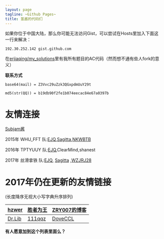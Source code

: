 ```yaml
---
layout: page
tagline: ~Github Pages~
title: 氢酱的代码们
---
```


如果你位于中国大陆，那么你可能无法访问Gist，可以尝试在Hosts里加入下面这一行来解决：

`192.30.252.142 gist.github.com`

在[erjiaqing/my\_solutions](<https://github.com/erjiaqing/my_solutions>)里有我所有题目的AC代码（然而想不通有些人fork的意义）

**联系方式**

`base64(mail) = Z3Vvc29uZzk3QGxpdmUuY29t`

`md5(str(QQ)) = b19db90f2fe1b074eecac84e67a0397b`

友情连接
========

[Subjam酱](<http://dailinsubjam.github.io/>)

2015年 WHU\_FFT 队:[EJQ](<https://ejq.me/>),[Sagitta](<http://www.cnblogs.com/sagitta/>),[NKWBTB](<http://blog.csdn.net/nkwbtb>)

2016年 TPTYUUY 队:[EJQ](<https://ejq.me/>),ClearMind,shanest

2017年 丝滑拿铁 队:[EJQ](<https://ejq.me/>), [Sagitta](<http://www.cnblogs.com/sagitta/>) ,[WZJRJ28](<http://blog.csdn.net/u014258433/>)

2017年仍在更新的友情链接
========================

(长度降序无视大小写字典升序排列)

[hzwer](<http://hzwer.com>)           | [胜者为王](<http://jiruyi910387714.is-programmer.com/>) | [ZRY007的博客](<http://www.swzry.com/>)                 |
|------------------------------------------------|---------------------------------------|--------------------------------------------
| [Dr.Lib](<http://im.librazy.org>)            | [111qqz](<http://111qqz.com/>) | [DoveCCL](<https://c.ecl.me/>)    |

**有人愿意加到这个列表里面么？**

